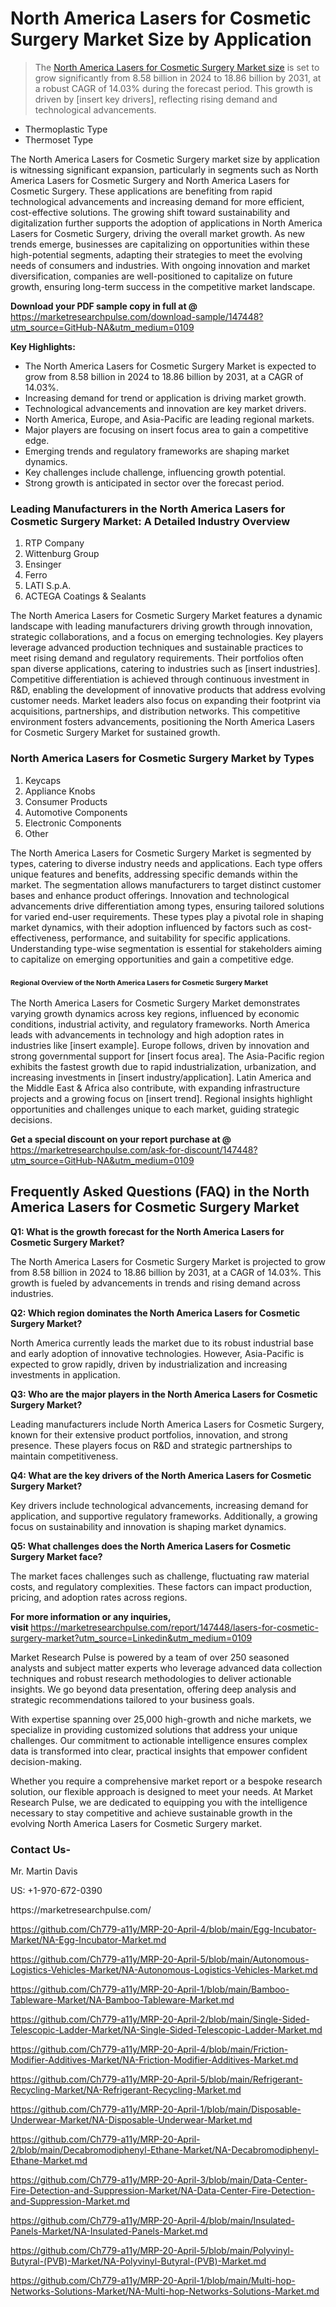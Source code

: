 <h1>North America Lasers for Cosmetic Surgery Market&nbsp;Size by Application</h1><blockquote><p>The <a href="https://marketresearchpulse.com/download-sample/147448?utm_source=GitHub-NA&amp;utm_medium=0109">North America Lasers for Cosmetic Surgery Market size</a> is set to grow significantly from 8.58 billion in 2024 to 18.86 billion by 2031, at a robust CAGR of 14.03% during the forecast period. This growth is driven by [insert key drivers], reflecting rising demand and technological advancements.</p></blockquote><ul><li>Thermoplastic Type<li> Thermoset Type</li></ul><p>The North America Lasers for Cosmetic Surgery market size by application is witnessing significant expansion, particularly in segments such as North America Lasers for Cosmetic Surgery and North America Lasers for Cosmetic Surgery. These applications are benefiting from rapid technological advancements and increasing demand for more efficient, cost-effective solutions. The growing shift toward sustainability and digitalization further supports the adoption of applications in North America Lasers for Cosmetic Surgery, driving the overall market growth. As new trends emerge, businesses are capitalizing on opportunities within these high-potential segments, adapting their strategies to meet the evolving needs of consumers and industries. With ongoing innovation and market diversification, companies are well-positioned to capitalize on future growth, ensuring long-term success in the competitive market landscape.</p><p><strong>Download your PDF sample copy in full at @ </strong><a href="https://marketresearchpulse.com/download-sample/147448?utm_source=GitHub-NA&amp;utm_medium=0109">https://marketresearchpulse.com/download-sample/147448?utm_source=GitHub-NA&amp;utm_medium=0109</a></p><p><strong>Key Highlights: </strong></p><ul><li>The North America Lasers for Cosmetic Surgery Market is expected to grow from 8.58 billion in 2024 to 18.86 billion by 2031, at a CAGR of 14.03%.</li><li>Increasing demand for trend or application is driving market growth.</li><li>Technological advancements and innovation are key market drivers.</li><li>North America, Europe, and Asia-Pacific are leading regional markets.</li><li>Major players are focusing on insert focus area to gain a competitive edge.</li><li>Emerging trends and regulatory frameworks are shaping market dynamics.</li><li>Key challenges include challenge, influencing growth potential.</li><li>Strong growth is anticipated in sector over the forecast period.</li></ul><h3>Leading Manufacturers in the North America Lasers for Cosmetic Surgery Market: A Detailed Industry Overview</h3><ol><li>RTP Company</li><li>Wittenburg Group</li><li>Ensinger</li><li>Ferro</li><li>LATI S.p.A.</li><li>ACTEGA Coatings & Sealants</li></ol><div class="flex max-w-full flex-col flex-grow"><div class="min-h-8 text-message flex w-full flex-col items-end gap-2 whitespace-normal break-words [.text-message+&amp;]:mt-5" dir="auto" data-message-author-role="assistant" data-message-id="fd8432e4-4910-450d-b182-61b7bfb0a01f" data-message-model-slug="gpt-4o"><div class="flex w-full flex-col gap-1 empty:hidden first:pt-[3px]"><div class="markdown prose w-full break-words dark:prose-invert light"><p>The North America Lasers for Cosmetic Surgery Market features a dynamic landscape with leading manufacturers driving growth through innovation, strategic collaborations, and a focus on emerging technologies. Key players leverage advanced production techniques and sustainable practices to meet rising demand and regulatory requirements. Their portfolios often span diverse applications, catering to industries such as [insert industries]. Competitive differentiation is achieved through continuous investment in R&amp;D, enabling the development of innovative products that address evolving customer needs. Market leaders also focus on expanding their footprint via acquisitions, partnerships, and distribution networks. This competitive environment fosters advancements, positioning the North America Lasers for Cosmetic Surgery Market for sustained growth.</p></div></div></div></div><h3>North America Lasers for Cosmetic Surgery Market by Types</h3><ol><li>Keycaps<li> Appliance Knobs<li> Consumer Products<li> Automotive Components<li> Electronic Components<li> Other</li></ol><div class="flex max-w-full flex-col flex-grow"><div class="min-h-8 text-message flex w-full flex-col items-end gap-2 whitespace-normal break-words [.text-message+&amp;]:mt-5" dir="auto" data-message-author-role="assistant" data-message-id="084470be-0bb7-4664-bddf-5156b4f41249" data-message-model-slug="gpt-4o-mini"><div class="flex w-full flex-col gap-1 empty:hidden first:pt-[3px]"><div class="markdown prose w-full break-words dark:prose-invert light"><p>The North America Lasers for Cosmetic Surgery Market is segmented by types, catering to diverse industry needs and applications. Each type offers unique features and benefits, addressing specific demands within the market. The segmentation allows manufacturers to target distinct customer bases and enhance product offerings. Innovation and technological advancements drive differentiation among types, ensuring tailored solutions for varied end-user requirements. These types play a pivotal role in shaping market dynamics, with their adoption influenced by factors such as cost-effectiveness, performance, and suitability for specific applications. Understanding type-wise segmentation is essential for stakeholders aiming to capitalize on emerging opportunities and gain a competitive edge.</p></div></div></div></div><h3><span style="font-size: 11px;">Regional Overview of the North America Lasers for Cosmetic Surgery Market</span></h3><div class="flex max-w-full flex-col flex-grow"><div class="min-h-8 text-message flex w-full flex-col items-end gap-2 whitespace-normal break-words [.text-message+&amp;]:mt-5" dir="auto" data-message-author-role="assistant" data-message-id="e9038762-ce64-4e30-91c9-9bd413514231" data-message-model-slug="gpt-4o-mini"><div class="flex w-full flex-col gap-1 empty:hidden first:pt-[3px]"><div class="markdown prose w-full break-words dark:prose-invert light"><p>The North America Lasers for Cosmetic Surgery Market demonstrates varying growth dynamics across key regions, influenced by economic conditions, industrial activity, and regulatory frameworks. North America leads with advancements in technology and high adoption rates in industries like [insert example]. Europe follows, driven by innovation and strong governmental support for [insert focus area]. The Asia-Pacific region exhibits the fastest growth due to rapid industrialization, urbanization, and increasing investments in [insert industry/application]. Latin America and the Middle East &amp; Africa also contribute, with expanding infrastructure projects and a growing focus on [insert trend]. Regional insights highlight opportunities and challenges unique to each market, guiding strategic decisions.</p></div></div></div></div><p><strong>Get a special discount on your report purchase at @ </strong><a href="https://marketresearchpulse.com/ask-for-discount/147448?utm_source=GitHub-NA&amp;utm_medium=0109">https://marketresearchpulse.com/ask-for-discount/147448?utm_source=GitHub-NA&amp;utm_medium=0109</a></p><h2>Frequently Asked Questions (FAQ) in the North America Lasers for Cosmetic Surgery Market</h2><p><strong>Q1: What is the growth forecast for the North America Lasers for Cosmetic Surgery Market?</strong></p><p>The North America Lasers for Cosmetic Surgery Market is projected to grow from 8.58 billion in 2024 to 18.86 billion by 2031, at a CAGR of 14.03%. This growth is fueled by advancements in trends and rising demand across industries.</p><p><strong>Q2: Which region dominates the North America Lasers for Cosmetic Surgery Market?</strong></p><p>North America currently leads the market due to its robust industrial base and early adoption of innovative technologies. However, Asia-Pacific is expected to grow rapidly, driven by industrialization and increasing investments in application.</p><p><strong>Q3: Who are the major players in the North America Lasers for Cosmetic Surgery Market?</strong></p><p>Leading manufacturers include North America Lasers for Cosmetic Surgery, known for their extensive product portfolios, innovation, and strong presence. These players focus on R&amp;D and strategic partnerships to maintain competitiveness.</p><p><strong>Q4: What are the key drivers of the North America Lasers for Cosmetic Surgery Market?</strong></p><p>Key drivers include technological advancements, increasing demand for application, and supportive regulatory frameworks. Additionally, a growing focus on sustainability and innovation is shaping market dynamics.</p><p><strong>Q5: What challenges does the North America Lasers for Cosmetic Surgery Market face?</strong></p><p>The market faces challenges such as challenge, fluctuating raw material costs, and regulatory complexities. These factors can impact production, pricing, and adoption rates across regions.</p><p><strong>For more information or any inquiries, visit&nbsp;</strong><a href="https://marketresearchpulse.com/report/147448/lasers-for-cosmetic-surgery-market?utm_source=Linkedin&utm_medium=0109">https://marketresearchpulse.com/report/147448/lasers-for-cosmetic-surgery-market?utm_source=Linkedin&utm_medium=0109</a></p><p>Market Research Pulse is powered by a team of over 250 seasoned analysts and subject matter experts who leverage advanced data collection techniques and robust research methodologies to deliver actionable insights. We go beyond data presentation, offering deep analysis and strategic recommendations tailored to your business goals.</p><p>With expertise spanning over 25,000 high-growth and niche markets, we specialize in providing customized solutions that address your unique challenges. Our commitment to actionable intelligence ensures complex data is transformed into clear, practical insights that empower confident decision-making.</p><p>Whether you require a comprehensive market report or a bespoke research solution, our flexible approach is designed to meet your needs. At Market Research Pulse, we are dedicated to equipping you with the intelligence necessary to stay competitive and achieve sustainable growth in the evolving North America Lasers for Cosmetic Surgery market.</p><h3><strong>Contact Us-</strong></h3><p>Mr. Martin Davis</p><p>US: +1-970-672-0390</p><p>https://marketresearchpulse.com/</p><p><a href="https://github.com/Ch779-a11y/MRP-20-April-4/blob/main/Egg-Incubator-Market/NA-Egg-Incubator-Market.md">https://github.com/Ch779-a11y/MRP-20-April-4/blob/main/Egg-Incubator-Market/NA-Egg-Incubator-Market.md</a></p><p><a href="https://github.com/Ch779-a11y/MRP-20-April-5/blob/main/Autonomous-Logistics-Vehicles-Market/NA-Autonomous-Logistics-Vehicles-Market.md">https://github.com/Ch779-a11y/MRP-20-April-5/blob/main/Autonomous-Logistics-Vehicles-Market/NA-Autonomous-Logistics-Vehicles-Market.md</a></p><p><a href="https://github.com/Ch779-a11y/MRP-20-April-1/blob/main/Bamboo-Tableware-Market/NA-Bamboo-Tableware-Market.md">https://github.com/Ch779-a11y/MRP-20-April-1/blob/main/Bamboo-Tableware-Market/NA-Bamboo-Tableware-Market.md</a></p><p><a href="https://github.com/Ch779-a11y/MRP-20-April-2/blob/main/Single-Sided-Telescopic-Ladder-Market/NA-Single-Sided-Telescopic-Ladder-Market.md">https://github.com/Ch779-a11y/MRP-20-April-2/blob/main/Single-Sided-Telescopic-Ladder-Market/NA-Single-Sided-Telescopic-Ladder-Market.md</a></p><p><a href="https://github.com/Ch779-a11y/MRP-20-April-4/blob/main/Friction-Modifier-Additives-Market/NA-Friction-Modifier-Additives-Market.md">https://github.com/Ch779-a11y/MRP-20-April-4/blob/main/Friction-Modifier-Additives-Market/NA-Friction-Modifier-Additives-Market.md</a></p><p><a href="https://github.com/Ch779-a11y/MRP-20-April-5/blob/main/Refrigerant-Recycling-Market/NA-Refrigerant-Recycling-Market.md">https://github.com/Ch779-a11y/MRP-20-April-5/blob/main/Refrigerant-Recycling-Market/NA-Refrigerant-Recycling-Market.md</a></p><p><a href="https://github.com/Ch779-a11y/MRP-20-April-1/blob/main/Disposable-Underwear-Market/NA-Disposable-Underwear-Market.md">https://github.com/Ch779-a11y/MRP-20-April-1/blob/main/Disposable-Underwear-Market/NA-Disposable-Underwear-Market.md</a></p><p><a href="https://github.com/Ch779-a11y/MRP-20-April-2/blob/main/Decabromodiphenyl-Ethane-Market/NA-Decabromodiphenyl-Ethane-Market.md">https://github.com/Ch779-a11y/MRP-20-April-2/blob/main/Decabromodiphenyl-Ethane-Market/NA-Decabromodiphenyl-Ethane-Market.md</a></p><p><a href="https://github.com/Ch779-a11y/MRP-20-April-3/blob/main/Data-Center-Fire-Detection-and-Suppression-Market/NA-Data-Center-Fire-Detection-and-Suppression-Market.md">https://github.com/Ch779-a11y/MRP-20-April-3/blob/main/Data-Center-Fire-Detection-and-Suppression-Market/NA-Data-Center-Fire-Detection-and-Suppression-Market.md</a></p><p><a href="https://github.com/Ch779-a11y/MRP-20-April-4/blob/main/Insulated-Panels-Market/NA-Insulated-Panels-Market.md">https://github.com/Ch779-a11y/MRP-20-April-4/blob/main/Insulated-Panels-Market/NA-Insulated-Panels-Market.md</a></p><p><a href="https://github.com/Ch779-a11y/MRP-20-April-5/blob/main/Polyvinyl-Butyral-(PVB)-Market/NA-Polyvinyl-Butyral-(PVB)-Market.md">https://github.com/Ch779-a11y/MRP-20-April-5/blob/main/Polyvinyl-Butyral-(PVB)-Market/NA-Polyvinyl-Butyral-(PVB)-Market.md</a></p><p><a href="https://github.com/Ch779-a11y/MRP-20-April-1/blob/main/Multi-hop-Networks-Solutions-Market/NA-Multi-hop-Networks-Solutions-Market.md">https://github.com/Ch779-a11y/MRP-20-April-1/blob/main/Multi-hop-Networks-Solutions-Market/NA-Multi-hop-Networks-Solutions-Market.md</a></p>
